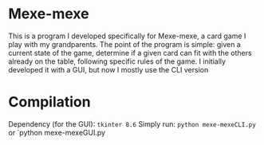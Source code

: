 # Mexe-mexe

This is a program I developed specifically for Mexe-mexe, a card game I play with my grandparents. The point of the program is simple: given a current state of the game, determine if a given card can fit with the others already on the table, following specific rules of the game. I initially developed it with a GUI, but now I mostly use the CLI version

# Compilation

Dependency (for the GUI): `tkinter 8.6`
Simply run:
`python mexe-mexeCLI.py` or `python mexe-mexeGUI.py
